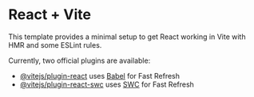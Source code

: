# React + Vite

This template provides a minimal setup to get React working in Vite with HMR and some ESLint rules.

Currently, two official plugins are available:

- [@vitejs/plugin-react](https://github.com/vitejs/vite-plugin-react/blob/main/packages/plugin-react/README.md) uses [Babel](https://babeljs.io/) for Fast Refresh
- [@vitejs/plugin-react-swc](https://github.com/vitejs/vite-plugin-react-swc) uses [SWC](https://swc.rs/) for Fast Refresh





<!-- API for all data -->
<!-- https://script.googleusercontent.com/macros/echo?user_content_key=igBWuazDRyxxrfhxP18wBL_CuWeLYvoBj9r_PF8zW_5tsKWx86A1QS7uuueyt1pwfvKTJuRLIZUBgBLX2b9mb6vKvMFrk9OWm5_BxDlH2jW0nuo2oDemN9CCS2h10ox_1xSncGQajx_ryfhECjZEnK3Z5zjxTaKD4lhO1cueV1p_4z-lER6dRNnWR-6UIsT3VBWBSO-nz-bwyhzIFzLcqW3sDvBQXzx9Zp0n86vQ91Mb7lDDWRdlrw&lib=MOVxQjwEQyRoxJHKPwmuAW4Fd61dQ3eZ3 -->

<!-- filter by id -->
<!-- https://script.google.com/macros/s/AKfycbxM2loI_qBBWn_CF4V8NmSFv_Ha9rBb_KR6VSzT36ZDG-4bsOGITlcoHBAxhW-ZtqVX/exec -->
